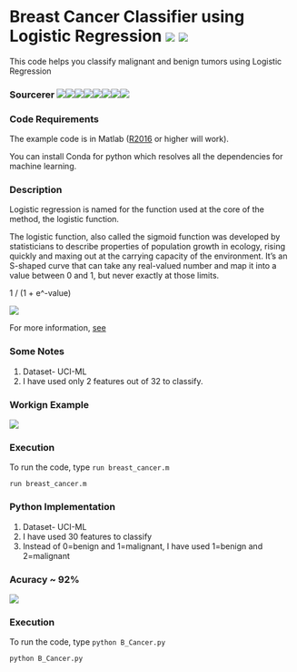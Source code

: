 # Breast Cancer Classifier using Logistic Regression [![](https://img.shields.io/github/license/sourcerer-io/hall-of-fame.svg?colorB=ff0000)](https://github.com/akshaybahadur21/BreastCancer_Classification/blob/master/LICENSE.txt)  [![](https://img.shields.io/badge/Akshay-Bahadur-brightgreen.svg?colorB=ff0000)](https://akshaybahadur.com)
This code helps you classify malignant and benign tumors using Logistic Regression

### Sourcerer [![](https://sourcerer.io/fame/akshaybahadur21/akshaybahadur21/BreastCancer_Classification/images/0)](https://sourcerer.io/fame/akshaybahadur21/akshaybahadur21/BreastCancer_Classification/links/0)[![](https://sourcerer.io/fame/akshaybahadur21/akshaybahadur21/BreastCancer_Classification/images/1)](https://sourcerer.io/fame/akshaybahadur21/akshaybahadur21/BreastCancer_Classification/links/1)[![](https://sourcerer.io/fame/akshaybahadur21/akshaybahadur21/BreastCancer_Classification/images/2)](https://sourcerer.io/fame/akshaybahadur21/akshaybahadur21/BreastCancer_Classification/links/2)[![](https://sourcerer.io/fame/akshaybahadur21/akshaybahadur21/BreastCancer_Classification/images/3)](https://sourcerer.io/fame/akshaybahadur21/akshaybahadur21/BreastCancer_Classification/links/3)[![](https://sourcerer.io/fame/akshaybahadur21/akshaybahadur21/BreastCancer_Classification/images/4)](https://sourcerer.io/fame/akshaybahadur21/akshaybahadur21/BreastCancer_Classification/links/4)[![](https://sourcerer.io/fame/akshaybahadur21/akshaybahadur21/BreastCancer_Classification/images/5)](https://sourcerer.io/fame/akshaybahadur21/akshaybahadur21/BreastCancer_Classification/links/5)[![](https://sourcerer.io/fame/akshaybahadur21/akshaybahadur21/BreastCancer_Classification/images/6)](https://sourcerer.io/fame/akshaybahadur21/akshaybahadur21/BreastCancer_Classification/links/6)[![](https://sourcerer.io/fame/akshaybahadur21/akshaybahadur21/BreastCancer_Classification/images/7)](https://sourcerer.io/fame/akshaybahadur21/akshaybahadur21/BreastCancer_Classification/links/7)

### Code Requirements
The example code is in Matlab ([R2016](https://in.mathworks.com/help/matlab/) or higher will work). 

You can install Conda for python which resolves all the dependencies for machine learning.

### Description
Logistic regression is named for the function used at the core of the method, the logistic function.

The logistic function, also called the sigmoid function was developed by statisticians to describe properties of population growth in ecology, rising quickly and maxing out at the carrying capacity of the environment. It’s an S-shaped curve that can take any real-valued number and map it into a value between 0 and 1, but never exactly at those limits.

1 / (1 + e^-value)

<img src="https://github.com/akshaybahadur21/BreastCancer_Classification/blob/master/Logistic-Function.png">

For more information, [see](https://en.wikipedia.org/wiki/Logistic_regression)

### Some Notes
1) Dataset- UCI-ML
2) I have used only 2 features out of 32 to classify.

### Workign Example
<img src="https://github.com/akshaybahadur21/BreastCancer_Classification/blob/master/breast_cancer.gif">

### Execution
To run the code, type `run breast_cancer.m`

```
run breast_cancer.m
```

### Python  Implementation

1) Dataset- UCI-ML
2) I have used 30 features to classify
3) Instead of 0=benign and 1=malignant, I have used 1=benign and 2=malignant

### Acuracy ~ 92%

<img src="https://github.com/akshaybahadur21/BreastCancer_Classification/blob/master/b_cancer_python.gif">

### Execution
To run the code, type `python B_Cancer.py`

```
python B_Cancer.py
```



